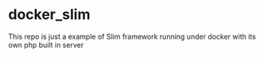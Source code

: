 # docker_slim
This repo is just a example of Slim framework running under docker with its own php built in server
